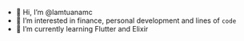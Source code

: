 - 👋 Hi, I’m @lamtuanamc
- 👀 I’m interested in finance, personal development and lines of ```code```
- 🌱 I’m currently learning Flutter and Elixir

<!---
lamtuanamc/lamtuanamc is a ✨ special ✨ repository because its `README.md` (this file) appears on your GitHub profile.
You can click the Preview link to take a look at your changes.
--->
